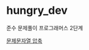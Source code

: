 # hungry_dev
준수 문제풀이
프로그래머스 2단계 

[문제](https://programmers.co.kr/learn/courses/30/lessons/60057)[문자열 압축](https://github.com/j00hyun/hungry_dev/blob/junsoo/%EB%AC%B8%EC%9E%90%EC%97%B4%EC%95%95%EC%B6%95.js)

